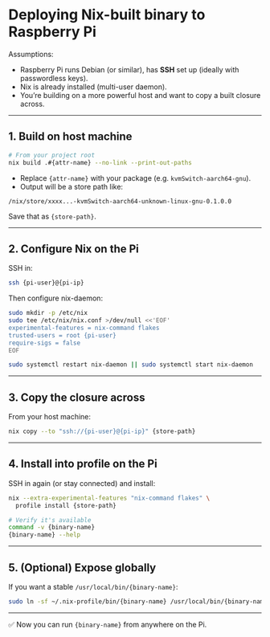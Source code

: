 # Deploying Nix-built binary to Raspberry Pi

Assumptions:
- Raspberry Pi runs Debian (or similar), has **SSH** set up (ideally with passwordless keys).  
- Nix is already installed (multi-user daemon).  
- You’re building on a more powerful host and want to copy a built closure across.  

---

## 1. Build on host machine
```bash
# From your project root
nix build .#{attr-name} --no-link --print-out-paths
```

- Replace `{attr-name}` with your package (e.g. `kvmSwitch-aarch64-gnu`).  
- Output will be a store path like:

```
/nix/store/xxxx...-kvmSwitch-aarch64-unknown-linux-gnu-0.1.0.0
```

Save that as `{store-path}`.

---

## 2. Configure Nix on the Pi
SSH in:
```bash
ssh {pi-user}@{pi-ip}
```

Then configure nix-daemon:

```bash
sudo mkdir -p /etc/nix
sudo tee /etc/nix/nix.conf >/dev/null <<'EOF'
experimental-features = nix-command flakes
trusted-users = root {pi-user}
require-sigs = false
EOF

sudo systemctl restart nix-daemon || sudo systemctl start nix-daemon
```

---

## 3. Copy the closure across
From your host machine:
```bash
nix copy --to "ssh://{pi-user}@{pi-ip}" {store-path}
```

---

## 4. Install into profile on the Pi
SSH in again (or stay connected) and install:

```bash
nix --extra-experimental-features "nix-command flakes" \
  profile install {store-path}

# Verify it's available
command -v {binary-name}
{binary-name} --help
```

---

## 5. (Optional) Expose globally
If you want a stable `/usr/local/bin/{binary-name}`:

```bash
sudo ln -sf ~/.nix-profile/bin/{binary-name} /usr/local/bin/{binary-name}
```

---

✅ Now you can run `{binary-name}` from anywhere on the Pi.
